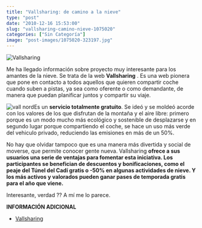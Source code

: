 ```yaml
---
title: "Vallsharing: de camino a la nieve"
type: "post"
date: "2010-12-16 15:53:00"
slug: "vallsharing-camino-nieve-1075020"
categories: ["Sin Categoría"]
image: "post-images/1075020-323197.jpg"
---
```


![Vallsharing](post-images/1075020-323197.jpg "Vallsharing")

Me ha llegado información sobre proyecto muy interesante para los amantes de la nieve. Se trata de la web **Vallsharing** . Es una web pionera que pone en contacto a todos aquellos que quieren compartir coche cuando suben a pistas, ya sea como oferente o como demandante, de manera que puedan planificar juntos y compartir su viaje.

![vall nord](post-images/1075020-323196.jpg "vall nord")Es un **servicio totalmente gratuito**. Se ideó y se moldeó acorde con los valores de los que disfrutan de la montaña y el aire libre: primero porque es un modo mucho más ecológico y sostenible de desplazarse y en segundo lugar porque compartiendo el coche, se hace un uso más verde del vehiculo privado, reduciendo las emisiones en más de un 50%.

No hay que olvidar tampoco que es una manera más divertida y social de moverse, que permite conocer gente nueva. Vallsharing **ofrece a sus usuarios una serie de ventajas para fomentar esta iniciativa. Los participantes se benefician de descuentos y bonificaciones, como el peaje del Túnel del Cadí gratis o -50% en algunas actividades de nieve. Y los más activos y valorados pueden ganar pases de temporada gratis para el año que viene.**

Interesante, verdad ?? A mí me lo parece.

**INFORMACIÓN ADICIONAL**

- [Vallsharing](http://www.vallsharing.com/)